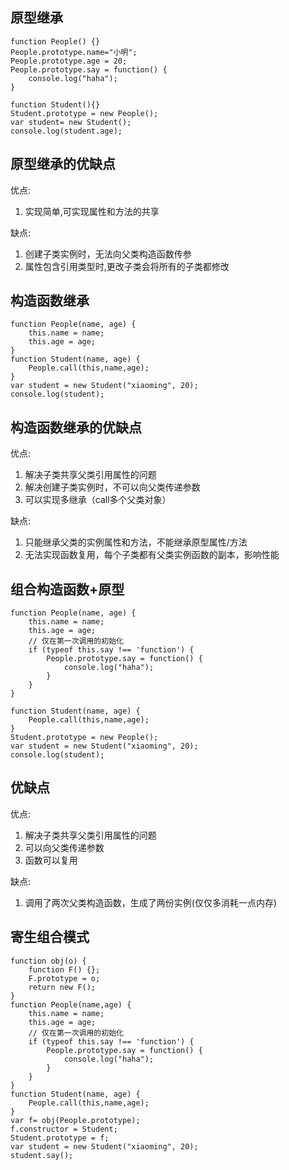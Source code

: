 ## 原型继承

```
function People() {}
People.prototype.name="小明";
People.prototype.age = 20;
People.prototype.say = function() {
    console.log("haha");
}

function Student(){}
Student.prototype = new People();
var student= new Student();
console.log(student.age);
```
## 原型继承的优缺点
优点:

1. 实现简单,可实现属性和方法的共享

缺点:

1. 创建子类实例时，无法向父类构造函数传参
2. 属性包含引用类型时,更改子类会将所有的子类都修改

## 构造函数继承

```
function People(name, age) {
    this.name = name;
    this.age = age;
}
function Student(name, age) {
    People.call(this,name,age);
}
var student = new Student("xiaoming", 20);
console.log(student);
```
## 构造函数继承的优缺点

优点:

1. 解决子类共享父类引用属性的问题
2. 解决创建子类实例时，不可以向父类传递参数
3. 可以实现多继承（call多个父类对象）

缺点:

1. 只能继承父类的实例属性和方法，不能继承原型属性/方法
2. 无法实现函数复用，每个子类都有父类实例函数的副本，影响性能

## 组合构造函数+原型

```
function People(name, age) {
    this.name = name;
    this.age = age;
    // 仅在第一次调用的初始化
    if (typeof this.say !== 'function') {
        People.prototype.say = function() {
            console.log("haha");
        }
    }
}

function Student(name, age) {
    People.call(this,name,age);
}
Student.prototype = new People();
var student = new Student("xiaoming", 20);
console.log(student);

```
## 优缺点
优点:

1. 解决子类共享父类引用属性的问题
2. 可以向父类传递参数
3. 函数可以复用

缺点:

1. 调用了两次父类构造函数，生成了两份实例(仅仅多消耗一点内存)

## 寄生组合模式


```
function obj(o) {
    function F() {};
    F.prototype = o;
    return new F();
}
function People(name,age) {
    this.name = name;
    this.age = age;
    // 仅在第一次调用的初始化
    if (typeof this.say !== 'function') {
        People.prototype.say = function() {
            console.log("haha");
        }
    }
}
function Student(name, age) {
    People.call(this,name,age);
}
var f= obj(People.prototype);
f.constructor = Student;
Student.prototype = f;
var student = new Student("xiaoming", 20);
student.say();
```










